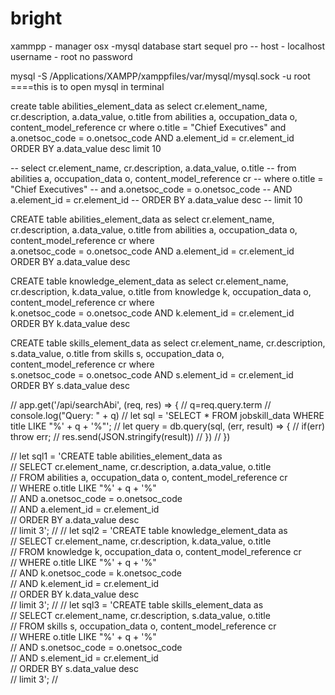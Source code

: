 # bright

xammpp - manager osx  -mysql database start
sequel pro -- host - localhost
              username - root
              no password
              
              
        
mysql -S /Applications/XAMPP/xamppfiles/var/mysql/mysql.sock -u root      ====this is to open mysql in terminal


create table abilities_element_data as
select cr.element_name, cr.description, a.data_value, o.title
from abilities a, occupation_data o, content_model_reference cr
where o.title = "Chief Executives" 
  and a.onetsoc_code = o.onetsoc_code
  AND a.element_id = cr.element_id
  ORDER BY a.data_value desc
  limit 10



-- select cr.element_name, cr.description, a.data_value, o.title
-- from abilities a, occupation_data o, content_model_reference cr
-- where o.title = "Chief Executives" 
--   and a.onetsoc_code = o.onetsoc_code
--   AND a.element_id = cr.element_id
--   ORDER BY a.data_value desc
--   limit 10



CREATE table abilities_element_data as
select cr.element_name, cr.description, a.data_value, o.title
from abilities a, occupation_data o, content_model_reference cr
where  
   a.onetsoc_code = o.onetsoc_code
  AND a.element_id = cr.element_id
  ORDER BY a.data_value desc
 

CREATE table knowledge_element_data as
select cr.element_name, cr.description, k.data_value, o.title
from knowledge k, occupation_data o, content_model_reference cr
where  
   k.onetsoc_code = o.onetsoc_code
  AND k.element_id = cr.element_id
  ORDER BY k.data_value desc
 
 
 CREATE table skills_element_data as
 select cr.element_name, cr.description, s.data_value, o.title
 from skills s, occupation_data o, content_model_reference cr
 where  
    s.onetsoc_code = o.onetsoc_code
   AND s.element_id = cr.element_id
   ORDER BY s.data_value desc



<!-- ------ -->
// app.get('/api/searchAbi', (req, res) => {
//   q=req.query.term
//   console.log("Query: " + q)
//   let sql = 'SELECT *  FROM jobskill_data WHERE title LIKE "%' + q + '%"';
//   let query = db.query(sql, (err, result) => {
//     if(err) throw err;
//     res.send(JSON.stringify(result))
//   })
// })
<!-- -->

  // let sql1 = 'CREATE table abilities_element_data as\
  //             SELECT cr.element_name, cr.description, a.data_value, o.title\
  //             FROM abilities a, occupation_data o, content_model_reference cr\
  //             WHERE o.title LIKE "%' + q + '%" \
  //             AND a.onetsoc_code = o.onetsoc_code\
  //             AND a.element_id = cr.element_id\
  //             ORDER BY a.data_value desc\
  //             limit 3';
  //
  // let sql2 = 'CREATE table knowledge_element_data as\
  //             SELECT cr.element_name, cr.description, k.data_value, o.title\
  //             FROM knowledge k, occupation_data o, content_model_reference cr\
  //             WHERE o.title LIKE "%' + q + '%" \
  //             AND k.onetsoc_code = k.onetsoc_code\
  //             AND k.element_id = cr.element_id\
  //             ORDER BY k.data_value desc\
  //             limit 3';
  //
  // let sql3 = 'CREATE table skills_element_data as\
  //             SELECT cr.element_name, cr.description, s.data_value, o.title\
  //             FROM skills s, occupation_data o, content_model_reference cr\
  //             WHERE o.title LIKE "%' + q + '%" \
  //             AND s.onetsoc_code = o.onetsoc_code\
  //             AND s.element_id = cr.element_id\
  //             ORDER BY s.data_value desc\
  //             limit 3';
  //